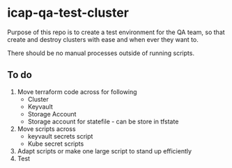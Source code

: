 # icap-qa-test-cluster

Purpose of this repo is to create a test environment for the QA team, so that create and destroy clusters with ease and when ever they want to.

There should be no manual processes outside of running scripts.

## To do

1. Move terraform code across for following
	- Cluster
	- Keyvault
	- Storage Account
	- Storage account for statefile - can be store in tfstate
2. Move scripts across
	- keyvault secrets script
	- Kube secret scripts
3. Adapt scripts or make one large script to stand up efficiently
4. Test

